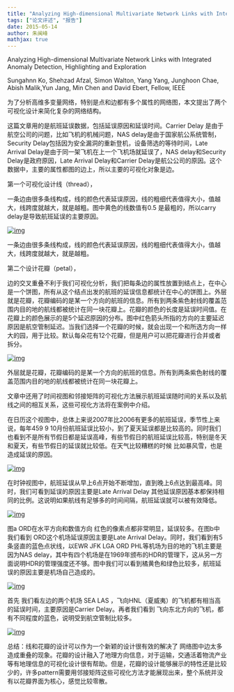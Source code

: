 ```yaml
---
title: "Analyzing High-dimensional Multivariate Network Links with Integrated Anomaly Detection, Highlighting and Exploration"
tags: ["论文评述", "报告"]
date: 2015-05-14
author: 朱闽峰
mathjax: true
---
```

Analyzing High-dimensional Multivariate Network Links with Integrated Anomaly Detection, Highlighting and Exploration

Sungahnn Ko, Shehzad Afzal, Simon Walton, Yang Yang, Junghoon Chae, Abish Malik,Yun Jang, Min Chen and David Ebert, Fellow, IEEE

 

为了分析高维多变量网络，特别是点和边都有多个属性的网络图，本文提出了两个可视化设计来简化复杂的网络结构。

这篇文章用的是航班延误数据，包括延误原因和延误时间。Carrier Delay 是由于航空公司的问题，比如飞机的机械问题，NAS delay是由于国家航公系统管制，Security Delay包括因为安全漏洞的重新登机，设备筛选的等待时间，Late Arrival Delay是由于同一架飞机在上一个飞机场就延误了，NAS delay和Security Delay是政府原因，Late Arrival Delay和Carrier Delay是航公公司的原因。这个数据中，主要的属性都图的边上，所以主要的可视化对象是边。


第一个可视化设计线（thread），

一条边由很多条线构成，线的颜色代表延误原因，线的粗细代表值得大小，值越大，线跨度就越大，就是越粗。图中黄色的线数值有0.5 是最粗的，所以carry delay是导致航班延误的主要原因。

[![img](http://www.cad.zju.edu.cn/home/vagblog/wp-content/uploads/2015/05/t11.png)](http://www.cad.zju.edu.cn/home/vagblog/wp-content/uploads/2015/05/t11.png)

一条边由很多条线构成，线的颜色代表延误原因，线的粗细代表值得大小，值越大，线跨度就越大，就是越粗。

第二个设计花瓣（petal），

边的交叉重叠不利于我们可视化分析，我们把每条边的属性放置到结点上，在中心是一个饼图，所有从这个结点出发的航班的延误信息都统计在中心的饼图上。外层就是花瓣，花瓣编码的是某一个方向的航班的信息。所有到两条紫色射线的覆盖范围内目的地的航线都被统计在同一块花瓣上。花瓣的颜色的长度是延误时间值。在花瓣上的颜色展示的是5个延迟原因的分布。图中红色箭头所指的方向的主要延迟原因是航空管制延迟。当我们选择一个花瓣的时候，就会出现一个和所选方向一样大的园，用于比较。默认每朵花有12个花瓣，但是用户可以把花瓣进行合并或者拆分。

[![img](http://www.cad.zju.edu.cn/home/vagblog/wp-content/uploads/2015/05/p1.png)](http://www.cad.zju.edu.cn/home/vagblog/wp-content/uploads/2015/05/p1.png)

外层就是花瓣，花瓣编码的是某一个方向的航班的信息。所有到两条紫色射线的覆盖范围内目的地的航线都被统计在同一块花瓣上。

文章中还用了时间视图和邻接矩阵的可视化方法展示航班延误随时间的关系以及航线之间的相互关系，这些可视化方法将在案例中介绍。

在日历这个视图中，总体上来说2007年比2006有更多的航班延误，季节性上来说，每年459 9 10月份航班延误比较小，到了夏天延误都是比较高的。同时我们也看到不是所有节假日都是延误高峰，有些节假日的航班延误比较高，特别是冬天和夏天，有些节假日的延误就比较低。在天气比较糟糕的时候 比如暴风雪，也是造成延误的原因。

[![img](http://www.cad.zju.edu.cn/home/vagblog/wp-content/uploads/2015/05/t.png)](http://www.cad.zju.edu.cn/home/vagblog/wp-content/uploads/2015/05/t.png)

在时钟视图中，航班延误从早上6点开始不断增加，直到晚上6点达到最高峰。同时，我们可看到延误的原因主要是Late Arrival Delay  其他延误原因基本都保持相同的比例。这说明如果航线有足够多的时间间隔，航班延误就可以被有效降低。

[![img](http://www.cad.zju.edu.cn/home/vagblog/wp-content/uploads/2015/05/t21.png)](http://www.cad.zju.edu.cn/home/vagblog/wp-content/uploads/2015/05/t21.png)

图a ORD在水平方向和数值方向 红色的像素点都非常明显，延误较多。在图b中 我们看到 ORD这个机场延误原因主要是Late Arrival Delay。同时，我们看到有5条竖直的蓝色点状线，以EWR JFK LGA ORD PHL等机场为目的地的飞机主要是因为NAS delay，其中有四个机场是在1969年颁布的HDR的管理下，这从另一方面说明HDR的管理强度还不够。图中我们可以看到橘黄色和绿色比较多，航班延误的原因主要是机场自己造成的。

[![img](http://www.cad.zju.edu.cn/home/vagblog/wp-content/uploads/2015/05/m1.png)](http://www.cad.zju.edu.cn/home/vagblog/wp-content/uploads/2015/05/m1.png)

首先 我们看左边的两个机场 SEA LAS ，飞向HNL（夏威夷）的飞机都有相当高的延误时间，主要原因是Carrier Delay。再者我们看到 飞向东北方向的飞机，都有不同程度的蓝色，说明受到航空管制比较多。

[![img](http://www.cad.zju.edu.cn/home/vagblog/wp-content/uploads/2015/05/%E5%9B%BE%E7%89%8711.png)](http://www.cad.zju.edu.cn/home/vagblog/wp-content/uploads/2015/05/图片11.png)

总结：线和花瓣的设计可以作为一个新颖的设计很有效的解决了 网络图中边太多造成重叠的现象。花瓣的设计融入了地理方向信息，对于运输，交通活着物流产业等有地理信息的可视化设计很有帮助。但是，花瓣的设计能够展示的特性还是比较少的，许多pattern需要用邻接矩阵这些可视化方法才能展现出来，整个系统并没有以花瓣界面为核心，感觉比较零散。

